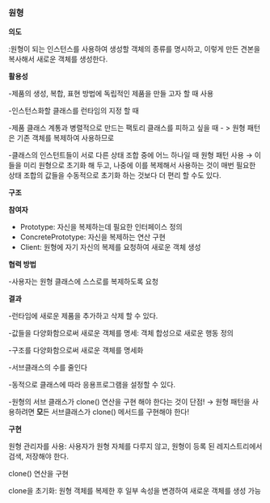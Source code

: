### 원형

**의도**

:원형이 되는 인스턴스를 사용하여 생성할 객체의 종류를 명시하고, 이렇게 만든 견본을 복사해서 새로운 객체를 생성한다.

**활용성**

-제품의 생성, 복합, 표현 방법에 독립적인 제품을 만들 고자 할 때 사용

-인스턴스화할 클래스를 런타임의 지정 할 때

-제품 클래스 계통과 병렬적으로 만드는 팩토리 클래스를 피하고 싶을 때  - > 원형 패턴은 기존 객체를 복제하여 사용하므로

-클래스의 인스턴트들이 서로 다른 상태 조합 중에 어느 하나일 때 원형 패턴 사용 → 이들을 미리 원형으로 초기화 해 두고, 나중에 이를 복제해서 사용하는 것이 매번 필요한 상태 조합의 값들을 수동적으로 초기화 하는 것보다 더 편리 할 수도 있다.

**구조**

**참여자**

- Prototype: 자신을 복제하는데 필요한 인터페이스 정의
- ConcretePrototype: 자신을 복제하는 연산 구현
- Client: 원형에 자기 자신의 복제를 요청하여 새로운 객체 생성

**협력 방법**

-사용자는 원형 클래스에 스스로를 복제하도록 요청

**결과**

-런타임에 새로운 제품을 추가하고 삭제 할 수 있다.

-값들을 다양화함으로써 새로운 객체를 명세: 객체 합성으로 새로운 행동 정의

-구조를 다양화함으로써 새로운 객체를 명세화

-서브클래스의 수를 줄인다

-동적으로 클래스에 따라 응용프로그램을 설정할 수 있다.

-원형의 서브 클래스가 clone() 연산을 구현 해야 한다는 것이 단점! → 원형 패턴을 사용하려면 **모**든 서브클래스가 clone() 메서드를 구현해야 한다!

**구현**

원형 관리자를 사용: 사용자가 원형 자체를 다루지 않고, 원형이 등록 된 레지스트리에서 검색, 저장해야 한다.

clone()  연산을 구현

clone을 초기화: 원형 객체를 복제한 후 일부 속성을 변경하여 새로운 객체를 생성 가능